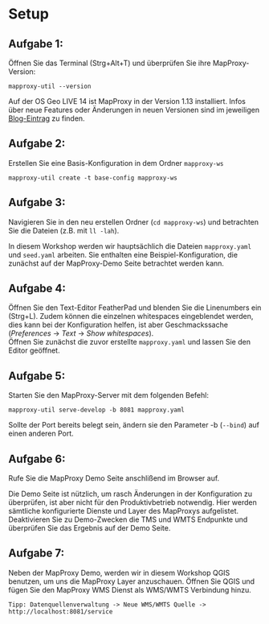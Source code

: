 # Setup

## Aufgabe 1:
Öffnen Sie das Terminal (Strg+Alt+T) und überprüfen Sie ihre MapProxy-Version:

```
mapproxy-util --version
```

Auf der OS Geo LIVE 14 ist MapProxy in der Version 1.13 installiert. Infos über neue Features oder Änderungen in neuen Versionen sind im jeweiligen [Blog-Eintrag](https://mapproxy.org/blog/new-mapproxy-1.13.0-release/) zu finden.

## Aufgabe 2:
Erstellen Sie eine Basis-Konfiguration in dem Ordner `mapproxy-ws`

```
mapproxy-util create -t base-config mapproxy-ws
```

## Aufgabe 3:
Navigieren Sie in den neu erstellen Ordner (```cd mapproxy-ws```) und betrachten Sie die Dateien (z.B. mit ```ll -lah```).

In diesem Workshop werden wir hauptsächlich die Dateien `mapproxy.yaml` und `seed.yaml` arbeiten. Sie enthalten eine Beispiel-Konfiguration, die zunächst auf der MapProxy-Demo Seite betrachtet werden kann.

## Aufgabe 4:
Öffnen Sie den Text-Editor FeatherPad und blenden Sie die Linenumbers ein (Strg+L). Zudem können die einzelnen whitespaces eingeblendet werden, dies kann bei der Konfiguration helfen, ist aber Geschmackssache (_Preferences_ -> _Text_ -> _Show whitespaces_).  
Öffnen Sie zunächst die zuvor erstellte `mapproxy.yaml` und lassen Sie den Editor geöffnet.

## Aufgabe 5:
Starten Sie den MapProxy-Server mit dem folgenden Befehl:

```
mapproxy-util serve-develop -b 8081 mapproxy.yaml
```

Sollte der Port bereits belegt sein, ändern sie den Parameter -b (`--bind`) auf einen anderen Port.

## Aufgabe 6:
Rufe Sie die MapProxy Demo Seite anschlißend im Browser auf.

Die Demo Seite ist nützlich, um rasch Änderungen in der Konfiguration zu überprüfen, ist aber nicht für den Produktivbetrieb notwendig. Hier werden sämtliche konfigurierte Dienste und Layer des MapProxys aufgelistet.  
Deaktivieren Sie zu Demo-Zwecken die TMS und WMTS Endpunkte und überprüfen Sie das Ergebnis auf der Demo Seite.

## Aufgabe 7:
Neben der MapProxy Demo, werden wir in diesem Workshop QGIS benutzen, um uns die MapProxy Layer anzuschauen. Öffnen Sie QGIS und fügen Sie den MapProxy WMS Dienst als WMS/WMTS Verbindung hinzu.

```
Tipp: Datenquellenverwaltung -> Neue WMS/WMTS Quelle -> http://localhost:8081/service
```